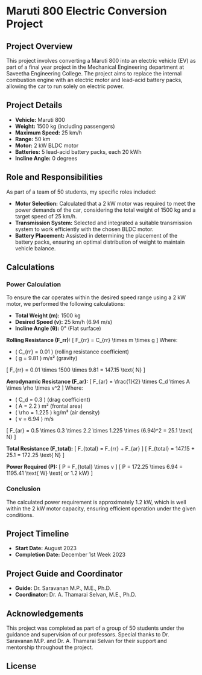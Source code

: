 # Maruti 800 Electric Conversion Project

## Project Overview
This project involves converting a Maruti 800 into an electric vehicle (EV) as part of a final year project in the Mechanical Engineering department at Saveetha Engineering College. The project aims to replace the internal combustion engine with an electric motor and lead-acid battery packs, allowing the car to run solely on electric power.

## Project Details

- **Vehicle:** Maruti 800
- **Weight:** 1500 kg (including passengers)
- **Maximum Speed:** 25 km/h
- **Range:** 50 km
- **Motor:** 2 kW BLDC motor
- **Batteries:** 5 lead-acid battery packs, each 20 kWh
- **Incline Angle:** 0 degrees

## Role and Responsibilities

As part of a team of 50 students, my specific roles included:

- **Motor Selection:** Calculated that a 2 kW motor was required to meet the power demands of the car, considering the total weight of 1500 kg and a target speed of 25 km/h.
- **Transmission System:** Selected and integrated a suitable transmission system to work efficiently with the chosen BLDC motor.
- **Battery Placement:** Assisted in determining the placement of the battery packs, ensuring an optimal distribution of weight to maintain vehicle balance.

## Calculations

### Power Calculation

To ensure the car operates within the desired speed range using a 2 kW motor, we performed the following calculations:

- **Total Weight (m):** 1500 kg
- **Desired Speed (v):** 25 km/h (6.94 m/s)
- **Incline Angle (θ):** 0° (Flat surface)

**Rolling Resistance (F_rr):**
\[ F_{rr} = C_{rr} \times m \times g \]
Where:
- \( C_{rr} = 0.01 \) (rolling resistance coefficient)
- \( g = 9.81 \) m/s² (gravity)

\[ F_{rr} = 0.01 \times 1500 \times 9.81 = 147.15 \text{ N} \]

**Aerodynamic Resistance (F_ar):**
\[ F_{ar} = \frac{1}{2} \times C_d \times A \times \rho \times v^2 \]
Where:
- \( C_d = 0.3 \) (drag coefficient)
- \( A = 2.2 \) m² (frontal area)
- \( \rho = 1.225 \) kg/m³ (air density)
- \( v = 6.94 \) m/s

\[ F_{ar} = 0.5 \times 0.3 \times 2.2 \times 1.225 \times (6.94)^2 = 25.1 \text{ N} \]

**Total Resistance (F_total):**
\[ F_{total} = F_{rr} + F_{ar} \]
\[ F_{total} = 147.15 + 25.1 = 172.25 \text{ N} \]

**Power Required (P):**
\[ P = F_{total} \times v \]
\[ P = 172.25 \times 6.94 = 1195.41 \text{ W} \text{ or 1.2 kW} \]

### Conclusion

The calculated power requirement is approximately 1.2 kW, which is well within the 2 kW motor capacity, ensuring efficient operation under the given conditions.

## Project Timeline
- **Start Date:** August 2023
- **Completion Date:** December 1st Week 2023

## Project Guide and Coordinator

- **Guide:** Dr. Saravanan M.P., M.E., Ph.D.
- **Coordinator:** Dr. A. Thamarai Selvan, M.E., Ph.D.

## Acknowledgements

This project was completed as part of a group of 50 students under the guidance and supervision of our professors. Special thanks to Dr. Saravanan M.P. and Dr. A. Thamarai Selvan for their support and mentorship throughout the project.

## License


